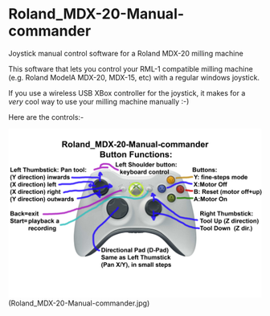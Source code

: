 # Roland_MDX-20-Manual-commander
Joystick manual control software for a Roland MDX-20 milling machine

This software that lets you control your RML-1 compatible milling machine (e.g. Roland ModelA MDX-20, MDX-15, etc) with a regular windows joystick.

If you use a wireless USB XBox controller for the joystick, it makes for a *very* cool way to use your milling machine manually :-)

Here are the controls:-

<img src="Roland_MDX-20-Manual-commander.jpg"> (Roland_MDX-20-Manual-commander.jpg)




